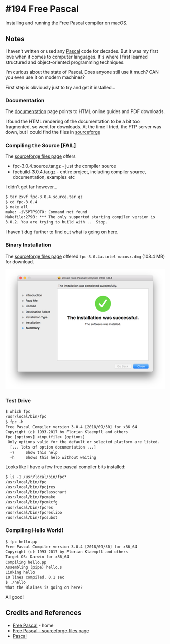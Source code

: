 # #194 Free Pascal

Installing and running the Free Pascal compiler on macOS.

## Notes

I haven't written or used any [Pascal](https://en.wikipedia.org/wiki/Pascal_(programming_language)) code for decades.
But it was my first love when it comes to computer languages.
It's where I first learned structured and object-oriented programming techniques.

I'm curious about the state of Pascal. Does anyone still use it much? CAN you even use it on modern machines?

First step is obviously just to try and get it installed...

### Documentation

The [documentation](https://www.freepascal.org/docs.html) page points to HTML online guides and PDF downloads.

I found the HTML rendering of the documentation to be a bit too fragmented, so went for downloads.
At the time I tried, the FTP server was down, but I could find the files in
[sourceforge](https://sourceforge.net/projects/freepascal/files/Documentation/3.0.4/)


### Compiling the Source [FAIL]

The [sourceforge files page](https://sourceforge.net/projects/freepascal/files/Source/3.0.4/) offers

* fpc-3.0.4.source.tar.gz - just the compiler source
* fpcbuild-3.0.4.tar.gz - entire project, including compiler source, documentation, examples etc

I didn't get far however...

```
$ tar zxvf fpc-3.0.4.source.tar.gz
$ cd fpc-3.0.4
$ make all
make: -iVSPTPSOTO: Command not found
Makefile:2790: *** The only supported starting compiler version is 3.0.2. You are trying to build with ..  Stop.
```

I haven't dug further to find out what is going on here.

### Binary Installation

The [sourceforge files page](https://sourceforge.net/projects/freepascal/files/Source/3.0.4/)
offered `fpc-3.0.4a.intel-macosx.dmg` (108.4 MB) for download.

![installed](./assets/installed.png?raw=true)

### Test Drive

```
$ which fpc
/usr/local/bin/fpc
$ fpc -h
Free Pascal Compiler version 3.0.4 [2018/09/30] for x86_64
Copyright (c) 1993-2017 by Florian Klaempfl and others
fpc [options] <inputfile> [options]
 Only options valid for the default or selected platform are listed.
  [... lots of option documentation ...]
  -?     Show this help
  -h     Shows this help without waiting
```

Looks like I have a few free pascal compiler bits installed:

```
$ ls -1 /usr/local/bin/fpc*
/usr/local/bin/fpc
/usr/local/bin/fpcjres
/usr/local/bin/fpclasschart
/usr/local/bin/fpcmake
/usr/local/bin/fpcmkcfg
/usr/local/bin/fpcres
/usr/local/bin/fpcreslipo
/usr/local/bin/fpcsubst
```

### Compiling Hello World!

```
$ fpc hello.pp
Free Pascal Compiler version 3.0.4 [2018/09/30] for x86_64
Copyright (c) 1993-2017 by Florian Klaempfl and others
Target OS: Darwin for x86_64
Compiling hello.pp
Assembling (pipe) hello.s
Linking hello
10 lines compiled, 0.1 sec
$ ./hello
What the Blaises is going on here?
```

All good!

## Credits and References

* [Free Pascal](https://www.freepascal.org/) - home
* [Free Pascal - sourceforge files page](https://sourceforge.net/projects/freepascal/files/Source/3.0.4/)
* [Pascal](https://en.wikipedia.org/wiki/Pascal_(programming_language))

